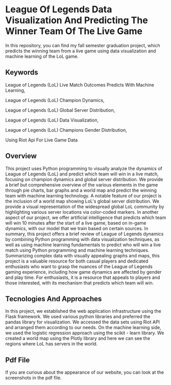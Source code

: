 # League Of Legends Data Visualization And Predicting The Winner Team Of The Live Game
 In this repository, you can find my fall semester graduation project, which predicts the winning team from a live game using data visualization and machine learning of the LoL game.

## Keywords
League of Legends (LoL) Live Match Outcomes Predicts With Machine Learning,

League of Legends (LoL) Champion Dynamics, 

League of Legends (LoL) Global Server Distribution,

League of Legends (LoL) Data Visualization, 

League of Legends (LoL) Champions Gender Distribution, 

Using Riot Api For Live Game Data

## Overview
This project uses Python programming to visually analyze the dynamics of League of Legends (LoL) and predict which team will win in a live match, focusing on champion dynamics and global server distribution. We provide a brief but comprehensive overview of the various elements in the game through pie charts, bar graphs and a world map and predict the winning team with machine learning technology. A notable feature of our project is the inclusion of a world map showing LoL's global server distribution. We provide a visual representation of the widespread global LoL community by highlighting various server locations via color-coded markers. In another aspect of our project, we offer artificial intelligence that predicts which team will win 10 minutes after the start of a live game, based on in-game dynamics, with our model that we train based on certain sources. In summary, this project offers a brief review of League of Legends dynamics by combining Python programming with data visualization techniques, as well as using machine learning fundamentals to predict who will win a live match using Python programming and machine learning techniques. Summarizing complex data with visually appealing graphs and maps, this project is a valuable resource for both casual players and dedicated enthusiasts who want to grasp the nuances of the League of Legends gaming experience, including how game dynamics are affected by gender and play time. For enthusiasts, it is a resource that appeals to players and those interested, with its mechanism that predicts which team will win.

## Tecnologies And Approaches
In this project, we established the web application infrastructure using the Flask framework. We used various python libraries and preferred the pandas library for visualization. We accessed the data sets using Riot API and arranged them according to our needs. On the machine learning side, we used the logistic regression approach using the scikit - learn library. We created a world map using the Plotly library and here we can see the regions where LoL has servers in the world.

## Pdf File
If you are curious about the appearance of our website, you can look at the screenshots in the pdf file.
